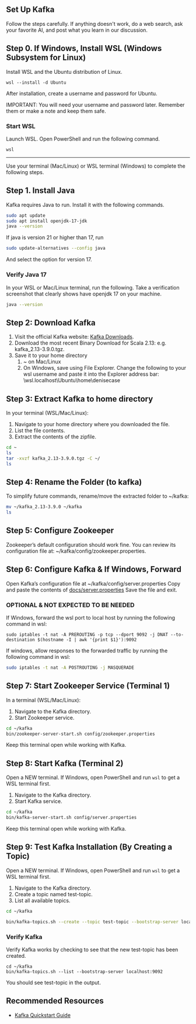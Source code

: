 ## Set Up Kafka 

Follow the steps carefully. 
If anything doesn't work, do a web search, ask your favorite AI, and post what you learn in our discussion. 

## Step 0. If Windows, Install WSL (Windows Subsystem for Linux)

Install WSL and the Ubuntu distribution of Linux.

```shell
wsl --install -d Ubuntu
```

After installation, create a username and password for Ubuntu.

IMPORTANT: You will need your username and password later. Remember them or make a note and keep them safe. 

### Start WSL

Launch WSL. Open PowerShell and run the following command. 

```shell
wsl
```

-----

Use your terminal (Mac/Linux) or WSL terminal (Windows) to complete the following steps. 

## Step 1. Install Java 

Kafka requires Java to run. Install it with the following commands.

```zsh
sudo apt update
sudo apt install openjdk-17-jdk
java --version
```

If java is version 21 or higher than 17, run

```zsh
sudo update-alternatives --config java
```
And select the option for version 17. 

### Verify Java 17

In your WSL or Mac/Linux terminal, run the following.
Take a verification screenshot that clearly shows have openjdk 17 on your machine.

```zsh
java --version
```

## Step 2: Download Kafka

1. Visit the official Kafka website: [Kafka Downloads](https://kafka.apache.org/downloads).
2. Download the most recent Binary Download for Scala 2.13: e.g. kafka_2.13-3.9.0.tgz. 
3. Save it to your home directory 
   1. ~ on Mac/Linux
   2. On Windows, save using File Explorer. Change the following to your wsl username and paste it into the Explorer address bar: \\wsl.localhost\Ubuntu\home\denisecase

## Step 3: Extract Kafka to home directory

In your terminal (WSL/Mac/Linux):

1. Navigate to your home directory where you downloaded the file. 
2. List the file contents.
3. Extract the contents of the zipfile.

```zsh
cd ~
ls
tar -xvzf kafka_2.13-3.9.0.tgz -C ~/
ls
```

## Step 4: Rename the Folder (to kafka)

To simplify future commands, rename/move the extracted folder to ~/kafka:

```bash
mv ~/kafka_2.13-3.9.0 ~/kafka
ls
```

## Step 5: Configure Zookeeper

Zookeeper’s default configuration should work fine. You can review its configuration file at:
 ~/kafka/config/zookeeper.properties.


## Step 6: Configure Kafka & If Windows, Forward
Open Kafka’s configuration file at ~/kafka/config/server.properties
Copy and paste the contents of [docs/server.properties](docs/server.properties)
Save the file and exit.

### OPTIONAL & NOT EXPECTED TO BE NEEDED

   If Windows, forward the wsl port to local host by running the following command in wsl:
   ```
   sudo iptables -t nat -A PREROUTING -p tcp --dport 9092 -j DNAT --to-destination $(hostname -I | awk '{print $1}'):9092
   ```

   If windows, allow responses to the forwarded traffic by running the following command in wsl:
   ```zsh
   sudo iptables -t nat -A POSTROUTING -j MASQUERADE
   ```

## Step 7: Start Zookeeper Service (Terminal 1)

In a terminal (WSL/Mac/Linux):

1. Navigate to the Kafka directory.
2. Start Zookeeper service. 

```zsh
cd ~/kafka
bin/zookeeper-server-start.sh config/zookeeper.properties
```

Keep this terminal open while working with Kafka.


## Step 8: Start Kafka (Terminal 2)

Open a NEW terminal. If Windows, open PowerShell and run `wsl` to get a WSL terminal first.

1. Navigate to the Kafka directory.
2. Start Kafka service. 

```zsh
cd ~/kafka
bin/kafka-server-start.sh config/server.properties
```

Keep this terminal open while working with Kafka. 

## Step 9: Test Kafka Installation (By Creating a Topic)

Open a NEW terminal. If Windows, open PowerShell and run `wsl` to get a WSL terminal first.

1. Navigate to the Kafka directory.
2. Create a topic named test-topic. 
3. List all available topics. 

```zsh
cd ~/kafka

bin/kafka-topics.sh --create --topic test-topic --bootstrap-server localhost:9092 --partitions 1 --replication-factor 1

```

### Verify Kafka

Verify Kafka works by checking to see that the new test-topic has been created.

```
cd ~/kafka
bin/kafka-topics.sh --list --bootstrap-server localhost:9092
```

You should see test-topic in the output.


## Recommended Resources

- [Kafka Quickstart Guide](https://kafka.apache.org/quickstart)
